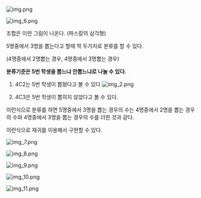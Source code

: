 ![img.png](img.png)

![img_6.png](img_6.png)

조합은 이런 그림이 나온다. (파스칼의 삼각형)

5명중에서 3명을 뽑는다고 할때 딱 두가지로 분류를 할 수 있다.

(4명중에서 2명뽑는 경우, 4명중에서 3명뽑는 경우)

**분류기준은 5번 학생을 뽑느냐 안뽑느냐로 나눌 수 있다.**

1. 4C2는 5번 학생이 뽑혔다고 볼 수 있다
![img_2.png](img_2.png)

2. 4C3은 5번 학생이 뽑히지 않았다고 볼 수 있다.

이런식으로 분류를 하면 5명중에서 3명을 뽑는 경우의 수는 4명중에서 2명을 뽑는 경우의 수와 4명중에서 3명을 뽑는 경우의 수를 더한 것과 같다.

이런식으로 재귀를 이용해서 구현할 수 있다.


![img_7.png](img_7.png)

![img_8.png](img_8.png)

![img_9.png](img_9.png)

![img_10.png](img_10.png)

![img_11.png](img_11.png)
